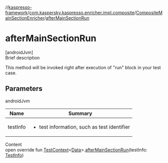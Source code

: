 //[kaspresso-framework](../../index.md)/[com.kaspersky.kaspresso.enricher.impl.composite](../index.md)/[CompositeMainSectionEnricher](index.md)/[afterMainSectionRun](after-main-section-run.md)



# afterMainSectionRun  
[androidJvm]  
Brief description  


This method will be invoked right after execution of "run" block in your test case.



## Parameters  
  
androidJvm  
  
|  Name|  Summary| 
|---|---|
| testInfo| <ul><li>test information, such as test identifier</li></ul>
  
  
Content  
open override fun [TestContext](../../com.kaspersky.kaspresso.testcases.core.testcontext/-test-context/index.md)<[Data](index.md)>.[afterMainSectionRun](after-main-section-run.md)(testInfo: [TestInfo](../../com.kaspersky.kaspresso.testcases.models.info/-test-info/index.md))  



